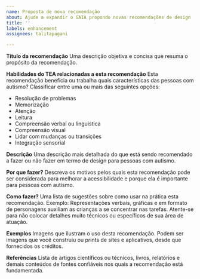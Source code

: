 ```yaml
---
name: Proposta de nova recomendação
about: Ajude a expandir o GAIA propondo novas recomendações de design
title: ''
labels: enhancement
assignees: talitapagani

---
```


**Título da recomendação**
Uma descrição objetiva e concisa que resuma o propósito da recomendação.

**Habilidades do TEA relacionadas a esta recomendação**
Esta recomendação beneficia ou trabalha quais características das pessoas com autismo? Classificar entre uma ou mais das seguintes opções:
- Resolução de problemas
- Memorização
- Atenção
- Leitura
- Compreensão verbal ou linguistica
- Compreensão visual
- Lidar com mudanças ou transições
- Integração sensorial

**Descrição**
Uma descrição mais detalhada do que está sendo recomendado a fazer ou não fazer em termo de design para pessoas com autismo.

**Por que fazer?**
Descreva os motivos pelos quais esta recomendação pode ser considerada para melhorar a acessibilidade e porque ela é importante para pessoas com autismo.

**Como fazer?**
Uma lista de sugestões sobre como usar na prática esta recomendação. Exemplo: Representações verbais, gráficas e em formato de personagens auxiliam as crianças a se concentrar nas tarefas.
Atente-se para não colocar detalhes muito técnicos ou específicos de sua área de atuação.

**Exemplos**
Imagens que ilustram o uso desta recomendação. Podem ser imagens que você construiu ou prints de sites e aplicativos, desde que fornecidos os créditos.

**Referências**
Lista de artigos científicos ou técnicos, livros, relatórios e demais conteúdos de fontes confiáveis nos quais a recomendação está fundamentada.
